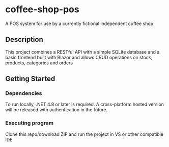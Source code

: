 # coffee-shop-pos

A POS system for use by a currently fictional independent coffee shop

## Description

This project combines a RESTful API with a simple SQLite database and a basic frontend built with Blazor and allows CRUD operations on stock, products, categories and orders

## Getting Started

### Dependencies

To run locally, .NET 4.8 or later is required. A cross-platform hosted version will be released with authentication in the future.

### Executing program

Clone this repo/download ZIP and run the project in VS or other compatible IDE

